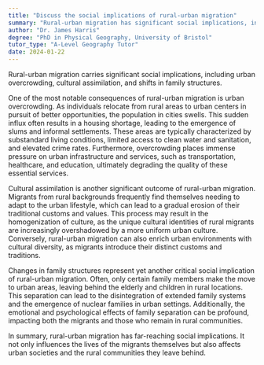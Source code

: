 ```yaml
---
title: "Discuss the social implications of rural-urban migration"
summary: "Rural-urban migration has significant social implications, including urban overcrowding, cultural assimilation, and changes in family structures."
author: "Dr. James Harris"
degree: "PhD in Physical Geography, University of Bristol"
tutor_type: "A-Level Geography Tutor"
date: 2024-01-22
---
```


Rural-urban migration carries significant social implications, including urban overcrowding, cultural assimilation, and shifts in family structures.

One of the most notable consequences of rural-urban migration is urban overcrowding. As individuals relocate from rural areas to urban centers in pursuit of better opportunities, the population in cities swells. This sudden influx often results in a housing shortage, leading to the emergence of slums and informal settlements. These areas are typically characterized by substandard living conditions, limited access to clean water and sanitation, and elevated crime rates. Furthermore, overcrowding places immense pressure on urban infrastructure and services, such as transportation, healthcare, and education, ultimately degrading the quality of these essential services.

Cultural assimilation is another significant outcome of rural-urban migration. Migrants from rural backgrounds frequently find themselves needing to adapt to the urban lifestyle, which can lead to a gradual erosion of their traditional customs and values. This process may result in the homogenization of culture, as the unique cultural identities of rural migrants are increasingly overshadowed by a more uniform urban culture. Conversely, rural-urban migration can also enrich urban environments with cultural diversity, as migrants introduce their distinct customs and traditions.

Changes in family structures represent yet another critical social implication of rural-urban migration. Often, only certain family members make the move to urban areas, leaving behind the elderly and children in rural locations. This separation can lead to the disintegration of extended family systems and the emergence of nuclear families in urban settings. Additionally, the emotional and psychological effects of family separation can be profound, impacting both the migrants and those who remain in rural communities.

In summary, rural-urban migration has far-reaching social implications. It not only influences the lives of the migrants themselves but also affects urban societies and the rural communities they leave behind.
    